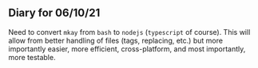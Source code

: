## Diary for 06/10/21

Need to convert `mkay` from `bash` to `nodejs` (`typescript` of course).
This will allow from better handling of files (tags, replacing, etc.) but more importantly easier, more efficient, cross-platform, and most importantly, more testable.
